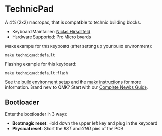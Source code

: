 # TechnicPad

A 4% (2x2) macropad, that is compatible to technic building blocks. 

* Keyboard Maintainer: [Niclas Hirschfeld](https://github.com/nwhirschfeld)
* Hardware Supported: Pro Micro boards

Make example for this keyboard (after setting up your build environment):

    make technicpad:default

Flashing example for this keyboard:

    make technicpad:default:flash

See the [build environment setup](https://docs.qmk.fm/#/getting_started_build_tools) and the [make instructions](https://docs.qmk.fm/#/getting_started_make_guide) for more information. Brand new to QMK? Start with our [Complete Newbs Guide](https://docs.qmk.fm/#/newbs).

## Bootloader

Enter the bootloader in 3 ways:

* **Bootmagic reset**: Hold down the upper left key and plug in the keyboard
* **Physical reset**: Short the _RST_ and _GND_ pins of the PCB
